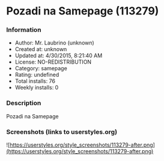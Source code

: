 # Pozadi na Samepage (113279)

### Information
- Author: Mr. Laubrino (unknown)
- Created at: unknown
- Updated at: 4/30/2015, 8:21:40 AM
- License: NO-REDISTRIBUTION
- Category: samepage
- Rating: undefined
- Total installs: 76
- Weekly installs: 0


### Description
Pozadi na Samepage


### Screenshots (links to userstyles.org)
![https://userstyles.org/style_screenshots/113279-after.png](https://userstyles.org/style_screenshots/113279-after.png)


